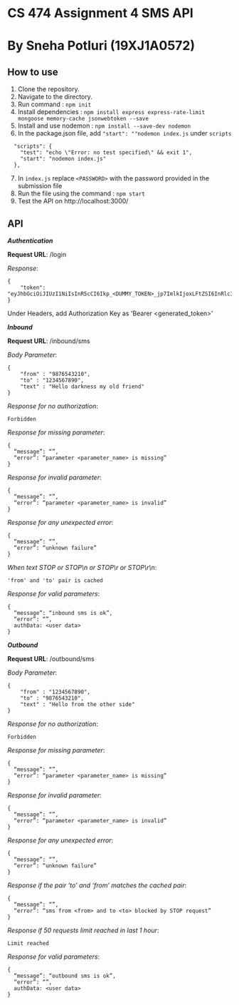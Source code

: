 # CS 474 Assignment 4 SMS API 
# By Sneha Potluri (19XJ1A0572)

## How to use

1. Clone the repository.
2. Navigate to the directory.
3. Run command : `npm init`
4. Install dependencies : `npm install express express-rate-limit mongoose memory-cache jsonwebtoken --save`
5. Install and use nodemon : `npm install --save-dev nodemon`
6. In the package.json file, add `"start": ""nodemon index.js` under `scripts`
```
  "scripts": {
    "test": "echo \"Error: no test specified\" && exit 1",
    "start": "nodemon index.js"
  },
```
7. In `index.js` replace `<PASSWORD>` with the password provided in the submission file
8. Run the file using the command : `npm start`
9. Test the API on http://localhost:3000/

## API
***Authentication***

**Request URL**: /login

*Response*:
```
{
    "token": "eyJhbGciOiJIUzI1NiIsInR5cCI6Ikp_<DUMMY_TOKEN>_jp7ImlkIjoxLFtZSI6InRlc3RfdXNlciJ9LCasdfsdfjIGKAGFkgDFGADFgADFGLJHGdfHG"
}
```
Under Headers, add Authorization Key as 'Bearer <generated_token>'

***Inbound***

**Request URL**: /inbound/sms

*Body Parameter*:
```
{
	"from" : "9876543210",
	"to" : "1234567890",
	"text" : "Hello darkness my old friend"
}
```
*Response for no authorization*:
```
Forbidden
```
*Response for missing parameter*:
```
{
  “message”: “”,
  “error”: “parameter <parameter_name> is missing”
}
```
*Response for invalid parameter*:
```
{
  “message”: “”,
  “error”: “parameter <parameter_name> is invalid”
}
```
*Response for any unexpected error*:
```
{
  “message”: “”,
  “error”: “unknown failure”
}
```
*When text STOP or STOP\n or STOP\r or STOP\r\n*:
```
'from' and 'to' pair is cached 
```
*Response for valid parameters*:
```
{
  “message”: “inbound sms is ok”,
  “error”: “”,
  authData: <user data>
}
```
***Outbound***

**Request URL**: /outbound/sms

*Body Parameter*:
```
{
	"from" : "1234567890",
	"to" : "9876543210",
	"text" : "Hello from the other side"
}
```
*Response for no authorization*:
```
Forbidden
```
*Response for missing parameter*:
```
{
  “message”: “”,
  “error”: “parameter <parameter_name> is missing”
}
```
*Response for invalid parameter*:
```
{
  “message”: “”,
  “error”: “parameter <parameter_name> is invalid”
}
```
*Response for any unexpected error*:
```
{
  “message”: “”,
  “error”: “unknown failure”
}
```
*Response if the pair ‘to’ and ‘from’ matches the cached pair*:
```
{
  “message”: “”,
  “error”: “sms from <from> and to <to> blocked by STOP request”
}
```
*Response if 50 requests limit reached in last 1 hour*:
```
Limit reached
```
*Response for valid parameters*:
```
{
  “message”: “outbound sms is ok”,
  “error”: “”,
  authData: <user data>
}
```
